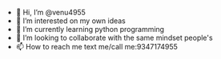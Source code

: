 - 👋 Hi, I’m @venu4955
- 👀 I’m interested on my own ideas
- 🌱 I’m currently learning python programming 
- 💞️ I’m looking to collaborate with the same mindset people's
- 📫 How to reach me text me/call me:9347174955

<!---
venu4955/venu4955 is a ✨ special ✨ repository because its `README.md` (this file) appears on your GitHub profile.
You can click the Preview link to take a look at your changes.
--->
